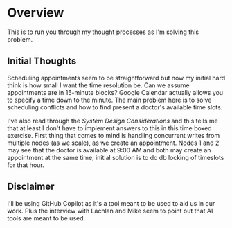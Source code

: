 # Overview
This is to run you through my thought processes as I'm solving this problem.

## Initial Thoughts
Scheduling appointments seem to be straightforward but now my initial hard think is how small I want the time resolution be. Can we assume appointments are in 15-minute blocks? Google Calendar actually allows you to specify a time down to the minute. The main problem here is to solve scheduling conflicts and how to find present a doctor's available time slots.

I've also read through the _System Design Considerations_ and this tells me that at least I don't have to implement answers to this in this time boxed exercise. First thing that comes to mind is handling concurrent writes from multiple nodes (as we scale), as we create an appointment. Nodes 1 and 2 may see that the doctor is available at 9:00 AM and both may create an appointment at the same time, initial solution is to do db locking of timeslots for that hour.

## Disclaimer
I'll be using GitHub Copilot as it's a tool meant to be used to aid us in our work. Plus the interview with Lachlan and Mike seem to point out that AI tools are meant to be used.